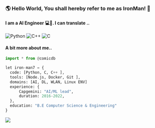 ### 🌎 Hello World, You shall hereby refer to me as IronMan! 👋
#### I am a AI Engineer 💻👾. I can translate ..

![Python](https://img.shields.io/badge/-Python-306998?style=for-the-badge&logo=python&logoColor=FFFFFF)
![C++](https://img.shields.io/badge/-C++-00599C?style=for-the-badge&logo=Cplusplus&logoColor=ffffff)
![C](https://img.shields.io/badge/-C-A8B9CC?style=for-the-badge&logo=C&logoColor=0055B3)

#### A bit more about me..
```python
import * from @comicdb

let iron-man7 = {
  code: [Python, C, C++ ],
  tools: [Node.js, Docker, Git ],
  domains: [AI, DL, WLAN, Linux ENV]
  experience: {
      Capgemini: "AI/ML lead",
      duration: 2016-2022,
  },
  education: "B.E Computer Science & Engineering"
}
```

![](https://komarev.com/ghpvc/?username=iron-man7&color=blueviolet&style=for-the-badge)



<!--
**iron-man7/iron-man7** is a ✨ _special_ ✨ repository because its `README.md` (this file) appears on your GitHub profile.

Here are some ideas to get you started:

- 🔭 I’m currently working on ...
- 🌱 I’m currently learning ...
- 👯 I’m looking to collaborate on ...
- 🤔 I’m looking for help with ...
- 💬 Ask me about ...
- 📫 How to reach me: ...
- 😄 Pronouns: ...
- ⚡ Fun fact: ...
-->
